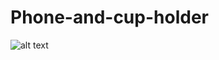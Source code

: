 # Phone-and-cup-holder
![alt text](https://user-images.githubusercontent.com/48057470/53499191-26b7b080-3aa8-11e9-8919-db7c4cbe4a13.jpg)
